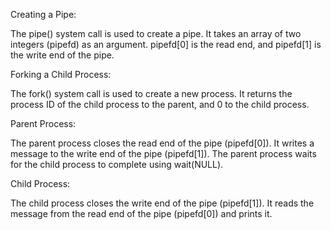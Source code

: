 Creating a Pipe:

The pipe() system call is used to create a pipe. It takes an array of two integers (pipefd) as an argument. pipefd[0] is the read end, and pipefd[1] is the write end of the pipe.

Forking a Child Process:

The fork() system call is used to create a new process. It returns the process ID of the child process to the parent, and 0 to the child process.

Parent Process:

The parent process closes the read end of the pipe (pipefd[0]).
It writes a message to the write end of the pipe (pipefd[1]).
The parent process waits for the child process to complete using wait(NULL).

Child Process:

The child process closes the write end of the pipe (pipefd[1]).
It reads the message from the read end of the pipe (pipefd[0]) and prints it.